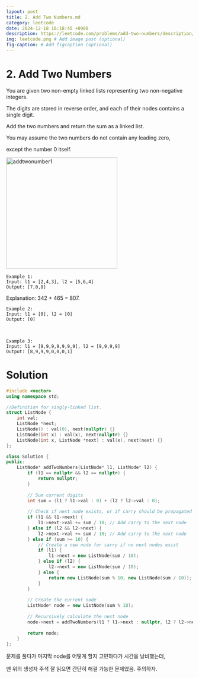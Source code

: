 ```yaml
---
layout: post
title: 2. Add Two Numbers.md
category: leetcode
date: 2024-12-18 16:18:45 +0900
description: https://leetcode.com/problems/add-two-numbers/description/
img: leetcode.png # Add image post (optional)
fig-caption: # Add figcaption (optional)
---
```


            
# 2. Add Two Numbers

You are given two non-empty linked lists representing two non-negative integers. 

The digits are stored in reverse order, and each of their nodes contains a single digit.

Add the two numbers and return the sum as a linked list.

You may assume the two numbers do not contain any leading zero, 

except the number 0 itself.


<img src="../../imgs/addtwonumber1.jpg" alt="addtwonumber1" width="300"/>

    Example 1:
    Input: l1 = [2,4,3], l2 = [5,6,4]
    Output: [7,0,8]

Explanation: 342 + 465 = 807.

    Example 2:
    Input: l1 = [0], l2 = [0]
    Output: [0]

<br>

    Example 3:
    Input: l1 = [9,9,9,9,9,9,9], l2 = [9,9,9,9]
    Output: [8,9,9,9,0,0,0,1]

# Solution

```cpp
#include <vector>
using namespace std;

//Definition for singly-linked list.
struct ListNode {
    int val;
    ListNode *next;
    ListNode() : val(0), next(nullptr) {}
    ListNode(int x) : val(x), next(nullptr) {}
    ListNode(int x, ListNode *next) : val(x), next(next) {}
};

class Solution {
public:
    ListNode* addTwoNumbers(ListNode* l1, ListNode* l2) {
        if (l1 == nullptr && l2 == nullptr) {
            return nullptr;
        }
        
        // Sum current digits
        int sum = (l1 ? l1->val : 0) + (l2 ? l2->val : 0);
        
        // Check if next node exists, or if carry should be propagated
        if (l1 && l1->next) {
            l1->next->val += sum / 10; // Add carry to the next node
        } else if (l2 && l2->next) {
            l2->next->val += sum / 10; // Add carry to the next node
        } else if (sum >= 10) {
            // Create a new node for carry if no next nodes exist
            if (l1) {
                l1->next = new ListNode(sum / 10);
            } else if (l2) {
                l2->next = new ListNode(sum / 10);
            } else {
                return new ListNode(sum % 10, new ListNode(sum / 10));
            }
        }
        
        // Create the current node
        ListNode* node = new ListNode(sum % 10);
        
        // Recursively calculate the next node
        node->next = addTwoNumbers(l1 ? l1->next : nullptr, l2 ? l2->next : nullptr);
        
        return node;
    }
};
```

문제를 풀다가 마지막 node를 어떻게 할지 고민하다가 시간을 낭비했는데,

맨 위의 생성자 주석 잘 읽으면 간단히 해결 가능한 문제였음. 주의하자.

